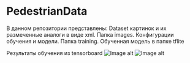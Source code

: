 # PedestrianData

В данном репозитории представлены: Dataset картинок и их размеченные аналоги в виде xml. Папка images.
Конфигурации обучения и модели. Папка training.
Обученная модель в папке tflite

Результаты обучения из tensorboard
![Image alt](https://github.com/AlexFox63/PedestrianData/raw/master/Снимокэкранаот2020-04-3020-19-17.png)
![Image alt](https://github.com/AlexFox63/PedestrianData/raw/master/Снимокэкранаот2020-04-3020-19-27.png)
